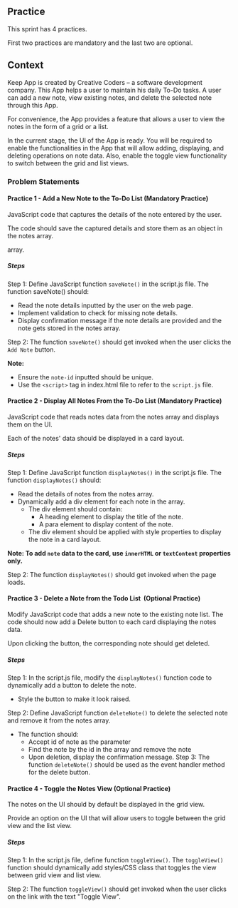 ## Practice

This sprint has 4 practices.

First two practices are mandatory and the last two are optional.

## Context

Keep App is created by Creative Coders – a software development company. This App helps a user to maintain his daily To-Do tasks. A user can add a new note, view existing notes, and delete the selected note through this App. ​

For convenience, the App provides a feature that allows a user to view the notes in the form of a grid or a list. ​

In the current stage, the UI of the App is ready. You will be required to enable the functionalities in the App that will allow adding, displaying, and deleting operations on note data. Also, enable the toggle view functionality to switch between the grid and list views. ​

### Problem Statements

#### Practice 1 - Add a New Note to the To-Do List​ (Mandatory Practice)

JavaScript code that captures the details of the note entered by the user.​

​The code should save the captured details and store them as an object in the notes array.​

array.

##### Steps

Step 1: Define JavaScript function `saveNote()` in the script.js file. The function saveNote() should:​

- Read the note details inputted by the user on the web page.​
- Implement validation to check for missing note details.
- Display confirmation message if the note details are provided and the note gets stored in the notes array. ​

Step 2: The function `saveNote()` should get invoked when the user clicks the `Add Note` button.​

**Note:**
- Ensure the `note-id` inputted should be unique.
- Use the `<script>` tag in index.html file to refer to the `script.js` file.​

#### Practice 2 - Display All Notes From the To-Do List​ (Mandatory Practice)

 JavaScript code that reads notes data from the notes array and displays them on the UI.​

Each of the notes' data should be displayed in a card layout.

##### Steps

Step 1: Define JavaScript function `displayNotes()` in the script.js file. The function `displayNotes()` should:​

- Read the details of notes from the notes array.​
- Dynamically add a div element for each note in the array.​
    - The div element should contain:​
        - A heading element to display the title of the note.​
        - A para element to display content of the note.​
    - The div element should be applied with style properties to display the note in a card layout.​

**Note: To add `note` data to the card, use `innerHTML` or `textContent` properties only.**

Step 2: The function `displayNotes()` should get invoked when the page loads.​

#### Practice 3 - Delete a Note from the Todo List ​ (Optional Practice)

Modify JavaScript code that adds a new note to the existing note list. The code should now add a Delete button to each card displaying the notes data.​

Upon clicking the button, the corresponding note should get deleted.

##### Steps

Step 1: In the script.js file, modify the `displayNotes()` function code to dynamically add a button to delete the note.​

- Style the button to make it look raised.​

Step 2: Define JavaScript function `deleteNote()` to delete the selected note and remove it from the notes array.​

- The function should:​
    - Accept id of note as the parameter​
    - Find the note by the id in the array and remove the note 
    - Upon deletion, display the confirmation message​.
Step 3: The function `deleteNote()` should be used as the event handler method for the delete button.​

#### Practice 4 - Toggle the Notes View​ (Optional Practice)

The notes on the UI should by default be displayed in the grid view.​

Provide an option on the UI that will allow users to toggle between the grid view and the list view.

##### Steps

Step 1: In the script.js file, define function `toggleView()`. The `toggleView()` function should dynamically add styles/CSS class that toggles the view between grid view and list view.​

Step 2: The function `toggleView()` should get invoked when the user clicks on the link with the text "Toggle View".
